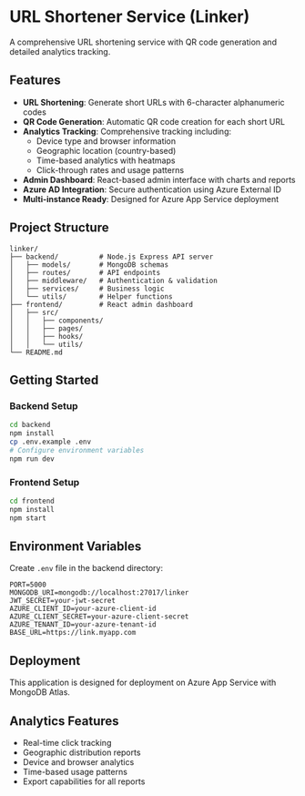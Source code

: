 # URL Shortener Service (Linker)

A comprehensive URL shortening service with QR code generation and detailed analytics tracking.

## Features

- **URL Shortening**: Generate short URLs with 6-character alphanumeric codes
- **QR Code Generation**: Automatic QR code creation for each short URL
- **Analytics Tracking**: Comprehensive tracking including:
  - Device type and browser information
  - Geographic location (country-based)
  - Time-based analytics with heatmaps
  - Click-through rates and usage patterns
- **Admin Dashboard**: React-based admin interface with charts and reports
- **Azure AD Integration**: Secure authentication using Azure External ID
- **Multi-instance Ready**: Designed for Azure App Service deployment

## Project Structure

```
linker/
├── backend/          # Node.js Express API server
│   ├── models/       # MongoDB schemas
│   ├── routes/       # API endpoints
│   ├── middleware/   # Authentication & validation
│   ├── services/     # Business logic
│   └── utils/        # Helper functions
├── frontend/         # React admin dashboard
│   ├── src/
│   │   ├── components/
│   │   ├── pages/
│   │   ├── hooks/
│   │   └── utils/
└── README.md
```

## Getting Started

### Backend Setup
```bash
cd backend
npm install
cp .env.example .env
# Configure environment variables
npm run dev
```

### Frontend Setup
```bash
cd frontend
npm install
npm start
```

## Environment Variables

Create `.env` file in the backend directory:

```env
PORT=5000
MONGODB_URI=mongodb://localhost:27017/linker
JWT_SECRET=your-jwt-secret
AZURE_CLIENT_ID=your-azure-client-id
AZURE_CLIENT_SECRET=your-azure-client-secret
AZURE_TENANT_ID=your-azure-tenant-id
BASE_URL=https://link.myapp.com
```

## Deployment

This application is designed for deployment on Azure App Service with MongoDB Atlas.

## Analytics Features

- Real-time click tracking
- Geographic distribution reports
- Device and browser analytics
- Time-based usage patterns
- Export capabilities for all reports